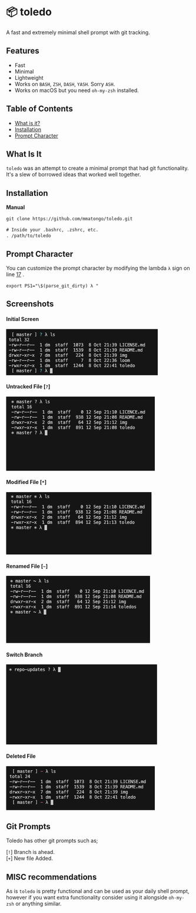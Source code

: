 # :package: toledo

A fast and extremely minimal shell prompt with git tracking.

## Features

- Fast
- Minimal
- Lightweight
- Works on `BASH`, `ZSH`, `DASH`, `YASH`. Sorry `ASH`.
- Works on macOS but you need `oh-my-zsh` installed.

## Table of Contents

<!-- vim-markdown-toc GFM -->

* [What is it?](#What-Is-It)
* [Installation](#installation)
* [Prompt Character](#Prompt-Character)

<!-- vim-markdown-toc -->


## What Is It

`toledo` was an attempt to create a minimal prompt that had git functionality. It's a slew of borrowed ideas that worked well together.


## Installation

**Manual**

```
git clone https://github.com/mmatongo/toledo.git
```

``` .
# Inside your .bashrc, .zshrc, etc.
. /path/to/toledo
```


## Prompt Character

You can customize the prompt character by modifying the lambda `λ` sign on line [17](https://github.com/mmatongo/toledo/blob/master/toledo#L17) .

```
export PS1="\$(parse_git_dirty) λ "
```


## Screenshots

#### Initial Screen
![init](./img/1.png)


#### Untracked File [`?`]
![untracked](./img/2.png)

#### Modified File [`*`]
![modified](./img/3.png)

#### Renamed File [`~`]
![renamed](./img/4.png)

#### Switch Branch
![branch](./img/5.png)

#### Deleted File
![branch](./img/6.png)


## Git Prompts
Toledo has other git prompts such as;

[`!`] Branch is ahead.
<br>
[`+`] New file Added.


## MISC recommendations
As is `toledo` is pretty functional and can be used as your daily shell prompt,
however if you want extra functionality consider using it alongside `oh-my-zsh`
or anything similar.